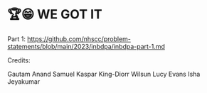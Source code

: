 # :trophy::grin: WE GOT IT
Part 1: https://github.com/nhscc/problem-statements/blob/main/2023/inbdpa/inbdpa-part-1.md

Credits: 

Gautam Anand
Samuel Kaspar
King-Diorr Wilsun
Lucy Evans
Isha Jeyakumar
